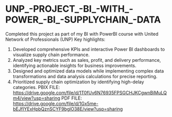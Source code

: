 # UNP_-PROJECT_-BI_-WITH_-POWER_-BI_-SUPPLYCHAIN_-DATA
Completed this project as part of my BI with PowerBI course with United Network of Professionals (UNP)
Key highlights:
1. Developed comprehensive KPIs and interactive Power BI dashboards to visualize supply chain performance.
2. Analyzed key metrics such as sales, profit, and delivery performance, identifying actionable insights for business improvements.
3. Designed and optimized data models while implementing complex data transformations and data analysis calculations for precise reporting.
4. Prioritized supply chain optimization by identifying high-delay categories.
PBIX FILE: https://drive.google.com/file/d/1T0fUv6N76935FPSGCHJKCgwnBiMuLQm4/view?usp=sharing
PDF FILE: https://drive.google.com/file/d/1Gx5me-bEJfIYExHpbQznSCYF9bglO38E/view?usp=sharing
